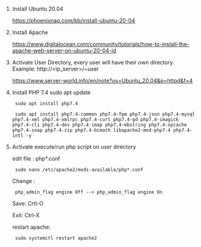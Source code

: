 1. Install Ubuntu 20.04

    https://phoenixnap.com/kb/install-ubuntu-20-04

2. Install Apache

    https://www.digitalocean.com/community/tutorials/how-to-install-the-apache-web-server-on-ubuntu-20-04-id

3. Activate User Directory, every user will have their own directory. Example: http://<ip_server>/~user

    https://www.server-world.info/en/note?os=Ubuntu_20.04&p=httpd&f=4

4. Install PHP 7.4
        sudo apt update
        
        sudo apt install php7.4
        
        sudo apt install php7.4-common php7.4-fpm php7.4-json php7.4-mysql php7.4-xml php7.4-xmlrpc php7.4-curl php7.4-gd php7.4-imagick php7.4-cli php7.4-dev php7.4-imap php7.4-mbstring php7.4-opcache php7.4-soap php7.4-zip php7.4-bcmath libapache2-mod-php7.4 php7.4-intl -y

4. Activate execute/run php script on user directory

    edit file : php*.conf
    
        sudo nano /etc/apache2/mods-available/php*.conf
    
    Change : 
    
        php_admin_flag engine Off --> php_admin_flag engine On
    Save: Crtl-O <enter>
    
    Exit: Ctrl-X
    
    restart apache:
    
        sudo systemctl restart apache2
    
